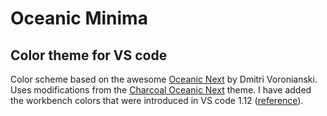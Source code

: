 # Oceanic Minima
## Color theme for VS code

Color scheme based on the awesome [Oceanic Next][1] by Dmitri Voronianski. Uses modifications from the [Charcoal Oceanic Next][2] theme. I have added the workbench colors that were introduced in VS code 1.12 ([reference][3]).

[1]: https://github.com/voronianski/oceanic-next-color-scheme
[2]: https://github.com/joshpeng/Charcoal-Oceanic-Next
[3]: https://code.visualstudio.com/docs/getstarted/theme-color-reference
